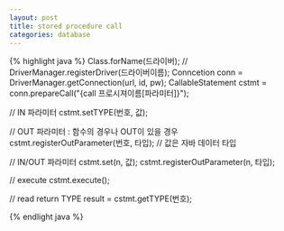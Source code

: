 ```yaml
---
layout: post
title: stored procedure call
categories: database
---
```


{% highlight java %}
Class.forName(드라이버);
// DriverManager.registerDriver(드라이버이름);
Conncetion conn = DriverManager.getConnection(url, id, pw);
CallableStatement cstmt = conn.prepareCall("{call 프로시져이름[파라미터]}");

// IN 파라미터
cstmt.setTYPE(번호, 값);

// OUT 파라미터 : 함수의 경우나 OUT이 있을 경우
cstmt.registerOutParameter(번호, 타입); // 값은 자바 데이터 타입

// IN/OUT 파라미터
cstmt.set(n, 값);
cstmt.registerOutParameter(n, 타입);

// execute
cstmt.execute();

// read return
TYPE result = cstmt.getTYPE(번호);

{% endlight java %}
